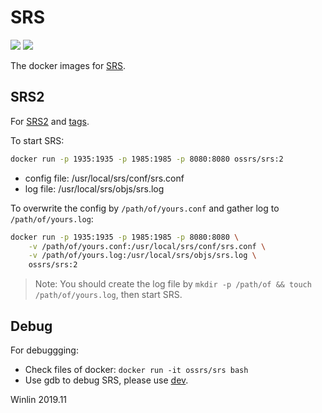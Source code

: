 # SRS

![](https://ossrs.net:8443/gif/v1/sls?https://srs.cn-beijing.log.aliyuncs.com/logstores/ossrs-net/track_ua.gif?APIVersion=0.6.0&site=github.com&path=/docker/v2)
[![](https://cloud.githubusercontent.com/assets/2777660/22814959/c51cbe72-ef92-11e6-81cc-32b657b285d5.png)](https://github.com/ossrs/srs/wiki/v1_CN_Contact#wechat)

The docker images for [SRS](https://github.com/ossrs/srs).

## SRS2

For [SRS2](https://github.com/ossrs/srs/tree/2.0release) and [tags](https://github.com/ossrs/srs/tags).

To start SRS:

```bash
docker run -p 1935:1935 -p 1985:1985 -p 8080:8080 ossrs/srs:2
```

* config file: /usr/local/srs/conf/srs.conf
* log file: /usr/local/srs/objs/srs.log

To overwrite the config by `/path/of/yours.conf` and gather log to `/path/of/yours.log`:

```bash
docker run -p 1935:1935 -p 1985:1985 -p 8080:8080 \
    -v /path/of/yours.conf:/usr/local/srs/conf/srs.conf \
    -v /path/of/yours.log:/usr/local/srs/objs/srs.log \
    ossrs/srs:2
```

> Note: You should create the log file by ```mkdir -p /path/of && touch /path/of/yours.log```, then start SRS.

## Debug

For debuggging:

* Check files of docker: ```docker run -it ossrs/srs bash```
* Use gdb to debug SRS, please use [dev](https://github.com/ossrs/srs-docker/tree/dev#usage).

Winlin 2019.11
